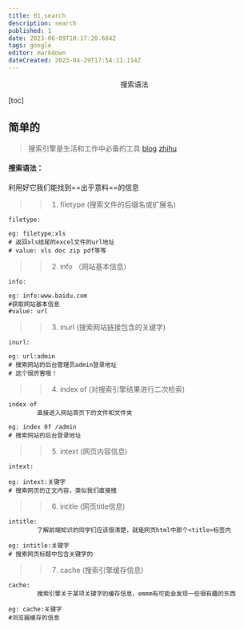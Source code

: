 ```yaml
---
title: 01.search
description: search
published: 1
date: 2023-06-09T10:17:20.684Z
tags: google
editor: markdown
dateCreated: 2023-04-29T17:54:11.114Z
---
```


<center>搜索语法</center>

[toc]



## 简单的

> 搜索引擎是生活和工作中必备的工具 [blog](https://zhuanlan.zhihu.com/p/136076792) [zhihu](https://zhuanlan.zhihu.com/p/136076792)

#### 搜索语法：

利用好它我们能找到==出乎意料==的信息



> > 1. filetype (搜索文件的后缀名或扩展名)

```url
filetype:

eg: filetype:xls
# 返回xls结尾的excel文件的url地址
# value: xls doc zip pdf等等
```



> > 2. info （网站基本信息）

```url
info:

eg: info:www.baidu.com
#获取网站基本信息
#value: url
```



> > 3. inurl (搜索网站链接包含的关键字)

```url
inurl:

eg: url:admin
# 搜索网站的后台管理员admin登录地址
# 这个很厉害哦！
```



> > 4. index of (对搜索引擎结果进行二次检索)

```url
index of
		直接进入网站首页下的文件和文件夹
		
eg: index 0f /admin
# 搜索网站的后台登录地址
```



> > 5. intext (网页内容信息)

```
intext:

eg: intext:关键字
# 搜索网页的正文内容，类似我们直接搜
```



> > 6. intitle (网页title信息)

```url
intitle:
		了解前端知识的同学们应该很清楚，就是网页html中那个<title>标签内
		
eg: intitle:关键字
# 搜索网页标题中包含关键字的
```



> > 7. cache (搜索引擎缓存信息)

```url
cache:
		搜索引擎关于某项关键字的缓存信息，emmm有可能会发现一些很有趣的东西

eg: cache:关键字
#浏览器缓存的信息
```













